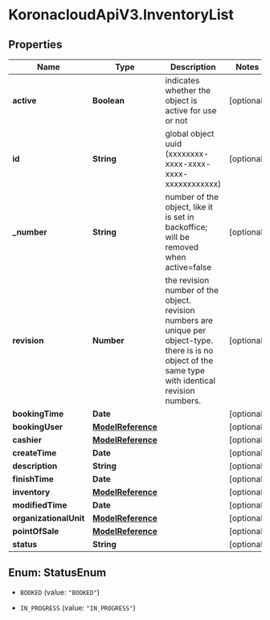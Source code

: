 # KoronacloudApiV3.InventoryList

## Properties
Name | Type | Description | Notes
------------ | ------------- | ------------- | -------------
**active** | **Boolean** | indicates whether the object is active for use or not | [optional] 
**id** | **String** | global object uuid (xxxxxxxx-xxxx-xxxx-xxxx-xxxxxxxxxxxx) | [optional] 
**_number** | **String** | number of the object, like it is set in backoffice; will be removed when active&#x3D;false | [optional] 
**revision** | **Number** | the revision number of the object. revision numbers are unique per object-type. there is is no object of the same type with identical revision numbers. | [optional] 
**bookingTime** | **Date** |  | [optional] 
**bookingUser** | [**ModelReference**](ModelReference.md) |  | [optional] 
**cashier** | [**ModelReference**](ModelReference.md) |  | [optional] 
**createTime** | **Date** |  | [optional] 
**description** | **String** |  | [optional] 
**finishTime** | **Date** |  | [optional] 
**inventory** | [**ModelReference**](ModelReference.md) |  | [optional] 
**modifiedTime** | **Date** |  | [optional] 
**organizationalUnit** | [**ModelReference**](ModelReference.md) |  | [optional] 
**pointOfSale** | [**ModelReference**](ModelReference.md) |  | [optional] 
**status** | **String** |  | [optional] 


<a name="StatusEnum"></a>
## Enum: StatusEnum


* `BOOKED` (value: `"BOOKED"`)

* `IN_PROGRESS` (value: `"IN_PROGRESS"`)




